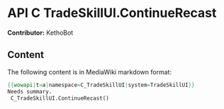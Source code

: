 # API C TradeSkillUI.ContinueRecast

**Contributor:** KethoBot

## Content

The following content is in MediaWiki markdown format:

```mediawiki
{{wowapi|t=a|namespace=C_TradeSkillUI|system=TradeSkillUI}}
Needs summary.
 C_TradeSkillUI.ContinueRecast()
```